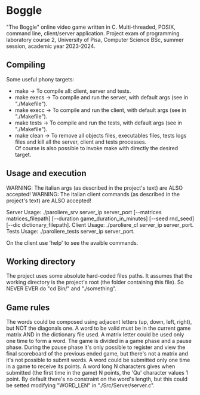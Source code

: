 # Boggle
"The Boggle" online video game written in C. Multi-threaded, POSIX, command line, client/server application. Project exam of programming laboratory course 2, University of Pisa, Computer Science BSc, summer session, academic year 2023-2024.

## Compiling
Some useful phony targets:
- make -> To compile all: client, server and tests.
- make execs -> To compile and run the server, with default args (see in "./Makefile").
- make execc -> To compile and run the client, with default args (see in "./Makefile").
- make tests -> To compile and run the tests, with default args (see in "./Makefile").
- make clean -> To remove all objects files, executables files, tests logs files and kill all the server, client and tests processes.  
Of course is also possible to invoke make with directly the desired target.

## Usage and execution
WARNING: The italian args (as described in the project's text) are ALSO accepted!
WARNING: The italian client commands (as described in the project's text) are ALSO accepted!

Server Usage: ./paroliere_srv server_ip server_port [--matrices matrices_filepath] [--duration game_duration_in_minutes] [--seed rnd_seed] [--dic dictionary_filepath].
Client Usage: ./paroliere_cl server_ip server_port.
Tests Usage: ./paroliere_tests server_ip server_port.

On the client use 'help' to see the avaible commands.

## Working directory
The project uses some absolute hard-coded files paths. It assumes that the working directory is the project's root (the folder containing this file). So NEVER EVER do "cd Bin/" and "./something".

## Game rules
The words could be composed using adjacent letters (up, down, left, right), but NOT the diagonals one. A word to be valid must be in the current game matrix AND in the dictionary file used. A matrix letter could be used only one time to form a word. The game is divided in a game phase and a pause phase. During the pause phase it's only possible to register and view the final scoreboard of the previous ended game, but there's not a matrix and it's not possible to submit words. A word could be submitted only one time in a game to receive its points. A word long N characters gives when submitted (the first time in the game) N points, the 'Qu' character values 1 point. By default there's no constraint on the word's length, but this could be setted modifying "WORD_LEN" in "./Src/Server/server.c".

